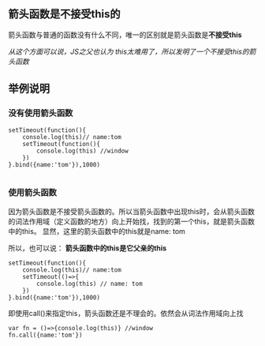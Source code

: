 ## 箭头函数是不接受this的
箭头函数与普通的函数没有什么不同，唯一的区别就是箭头函数是**不接受this**  

*从这个方面可以说，JS之父也认为 this太难用了，所以发明了一个不接受this的箭头函数*

## 举例说明

### 没有使用箭头函数
```
setTimeout(function(){
    console.log(this)// name:tom
    setTimeout(function(){
        console.log(this) //window
    }) 
}.bind({name:'tom'}),1000)


```

### 使用箭头函数
因为箭头函数是不接受箭头函数的。所以当箭头函数中出现this时，会从箭头函数的词法作用域（定义函数的地方）向上开始找，找到的第一个this，就是箭头函数中的this。
显然，这里的箭头函数中的this就是name: tom

所以，也可以说： **箭头函数中的this是它父亲的this**

```
setTimeout(function(){
    console.log(this)// name:tom
    setTimeout(()=>{
        console.log(this) // name: tom
    }) 
}.bind({name:'tom'}),1000)

```

即使用call()来指定this，箭头函数还是不理会的。依然会从词法作用域向上找
```
var fn = ()=>{console.log(this)} //window
fn.call({name:'tom'})

```
